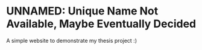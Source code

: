 # UNNAMED: Unique Name Not Available, Maybe Eventually Decided

A simple website to demonstrate my thesis project :)
